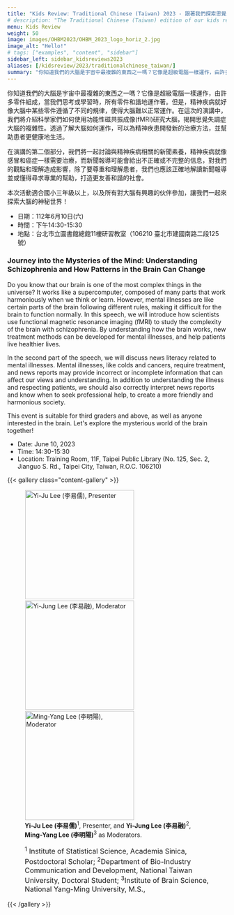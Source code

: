 ```yaml
---
title: "Kids Review: Traditional Chinese (Taiwan) 2023 - 跟著我們探索思覺失調症，解密變幻莫測的大腦活動！"
# description: "The Traditional Chinese (Taiwan) edition of our kids review"
menu: Kids Review
weight: 50
image: images/OHBM2023/OHBM_2023_logo_horiz_2.jpg
image_alt: "Hello!"
# tags: ["examples", "content", "sidebar"]
sidebar_left: sidebar_kidsreviews2023
aliases: [/kidsreview/2023/traditionalchinese_taiwan/]
summary: "你知道我們的大腦是宇宙中最複雜的東西之一嗎？它像是超級電腦一樣運作，由許多零件組成，當我們思考或學習時，所有零件和諧地運作著。但是，精神疾病就好像大腦中某些零件遵循了不同的規律，使得大腦難以正常運作。在這次的演講中，我們將介紹科學家們如何使用功能性磁共振成像(fMRI)研究大腦，揭開思覺失調症大腦的複雜性。透過了解大腦如何運作，可以為精神疾患開發新的治療方法，並幫助患者更健康地生活##"
---
```


<!-- # 揭開神秘的心靈：跟著我們探索思覺失調症，解密變幻莫測的大腦活動！ -->

你知道我們的大腦是宇宙中最複雜的東西之一嗎？它像是超級電腦一樣運作，由許多零件組成，當我們思考或學習時，所有零件和諧地運作著。但是，精神疾病就好像大腦中某些零件遵循了不同的規律，使得大腦難以正常運作。在這次的演講中，我們將介紹科學家們如何使用功能性磁共振成像(fMRI)研究大腦，揭開思覺失調症大腦的複雜性。透過了解大腦如何運作，可以為精神疾患開發新的治療方法，並幫助患者更健康地生活。

在演講的第二個部分，我們將一起討論與精神疾病相關的新聞素養，精神疾病就像感冒和癌症一樣需要治療，而新聞報導可能會給出不正確或不完整的信息，對我們的觀點和理解造成影響，除了要尊重和理解患者，我們也應該正確地解讀新聞報導並或懂得尋求專業的幫助，打造更友善和諧的社會。

本次活動適合國小三年級以上，以及所有對大腦有興趣的伙伴參加，讓我們一起來探索大腦的神秘世界！

- 日期：112年6月10日(六)
- 時間：下午14:30-15:30
- 地點：台北市立圖書館總館11樓研習教室（106210 臺北市建國南路二段125號）


### Journey into the Mysteries of the Mind: Understanding Schizophrenia and How Patterns in the Brain Can Change

Do you know that our brain is one of the most complex things in the universe? It works like a supercomputer, composed of many parts that work harmoniously when we think or learn. However, mental illnesses are like certain parts of the brain following different rules, making it difficult for the brain to function normally. In this speech, we will introduce how scientists use functional magnetic resonance imaging (fMRI) to study the complexity of the brain with schizophrenia. By understanding how the brain works, new treatment methods can be developed for mental illnesses, and help patients live healthier lives.

In the second part of the speech, we will discuss news literacy related to mental illnesses. Mental illnesses, like colds and cancers, require treatment, and news reports may provide incorrect or incomplete information that can affect our views and understanding. In addition to understanding the illness and  respecting patients, we should also correctly interpret news reports and know when to seek professional help, to create a more friendly and harmonious society.

This event is suitable for third graders and above, as well as anyone interested in the brain. Let's explore the mysterious world of the brain together!

- Date: June 10, 2023
- Time: 14:30-15:30	
- Location: Training Room, 11F, Taipei Public Library 
                (No. 125, Sec. 2, Jianguo S. Rd., Taipei City, Taiwan, R.O.C. 106210)

{{< gallery class="content-gallery" >}}
    <figure>
        <!-- <figure> -->
            <img style="margin: 0.1em 0.1em 0.1em 0.1em" src="/images/OHBM2023/kidsreview_2023/mandarim_taiwan/YiJuLee.png" alt="Yi-Ju Lee (李易儒), Presenter" height="250">
            <img style="margin: 0.1em 0.1em 0.1em 0.1em" src="/images/OHBM2023/kidsreview_2023/mandarim_taiwan/YiJungLee.png" alt="Yi-Jung Lee (李易融), Moderator" height="250">
            <img style="margin: 0.1em 0.1em 0.1em 0.1em" src="/images/OHBM2023/kidsreview_2023/mandarim_taiwan/MingYangLee.png" alt="Ming-Yang Lee (李明陽), Moderator" height="250">
        <figcaption>
            <b>Yi-Ju Lee (李易儒)</b><sup>1</sup>, Presenter, and <b>Yi-Jung Lee (李易融)</b><sup>2</sup>, <b>Ming-Yang Lee (李明陽)</b><sup>3</sup> as Moderators.
            <span style="font-size: 16px">
                <p><sup>1</sup> Institute of Statistical Science, Academia Sinica, Postdoctoral Scholar; <sup>2</sup>Department of Bio-Industry Communication and Development, National Taiwan University, Doctoral Student; <sup>3</sup>Institute of Brain Science, National Yang-Ming University, M.S.,</p>
            </span>
        </figcaption>
    </figure>
{{< /gallery >}}

<!-- ## Message from organizers
Message here
-->

<!-- Youtube link, example https://www.youtube.com/watch?v=w7Ft2ymGmfc
{{< youtube w7Ft2ymGmfc >}}
-->